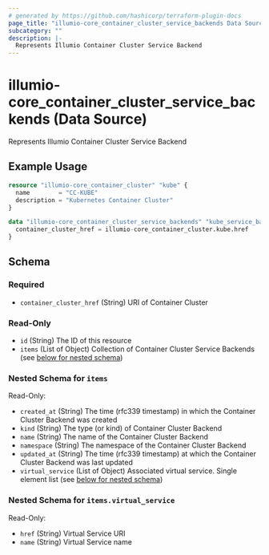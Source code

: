```yaml
---
# generated by https://github.com/hashicorp/terraform-plugin-docs
page_title: "illumio-core_container_cluster_service_backends Data Source - terraform-provider-illumio-core"
subcategory: ""
description: |-
  Represents Illumio Container Cluster Service Backend
---
```


# illumio-core_container_cluster_service_backends (Data Source)

Represents Illumio Container Cluster Service Backend

## Example Usage

```terraform
resource "illumio-core_container_cluster" "kube" {
  name        = "CC-KUBE"
  description = "Kubernetes Container Cluster"
}

data "illumio-core_container_cluster_service_backends" "kube_service_backends" {
  container_cluster_href = illumio-core_container_cluster.kube.href
}
```

<!-- schema generated by tfplugindocs -->
## Schema

### Required

- `container_cluster_href` (String) URI of Container Cluster

### Read-Only

- `id` (String) The ID of this resource
- `items` (List of Object) Collection of Container Cluster Service Backends (see [below for nested schema](#nestedatt--items))

<a id="nestedatt--items"></a>
### Nested Schema for `items`

Read-Only:

- `created_at` (String) The time (rfc339 timestamp) in which the Container Cluster Backend was created
- `kind` (String) The type (or kind) of Container Cluster Backend
- `name` (String) The name of the Container Cluster Backend
- `namespace` (String) The namespace of the Container Cluster Backend
- `updated_at` (String) The time (rfc339 timestamp) at which the Container Cluster Backend was last updated
- `virtual_service` (List of Object) Associated virtual service. Single element list (see [below for nested schema](#nestedobjatt--items--virtual_service))

<a id="nestedobjatt--items--virtual_service"></a>
### Nested Schema for `items.virtual_service`

Read-Only:

- `href` (String) Virtual Service URI
- `name` (String) Virtual Service name


